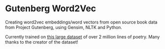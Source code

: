 # Gutenberg Word2Vec

Creating word2vec embeddings/word vectors from open source book data from Project Gutenberg, using Gensim, NLTK and Python.

Currently trained on [this large dataset](https://www.kaggle.com/terminate9298/gutenberg-poetry-dataset) of over 2 million lines of poetry. Many thanks to the creator of the dataset!
